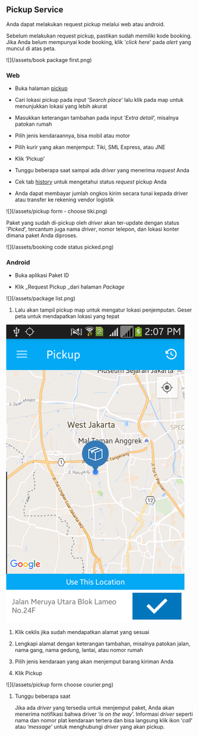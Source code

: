 ## Pickup Service

Anda dapat melakukan request pickup melalui web atau android.

Sebelum melakukan request pickup, pastikan sudah memiliki kode booking. Jika Anda belum mempunyai kode booking, klik '_click here_' pada _alert_ yang muncul di atas peta.

![](/assets/book package first.png)

### Web

* Buka halaman [pickup](https://paket.id/pickup)

* Cari lokasi pickup pada input ‘_Search place_’ lalu klik pada map untuk menunjukkan lokasi yang lebih akurat

* Masukkan keterangan tambahan pada input ‘_Extra detail_’, misalnya patokan rumah

* Pilih jenis kendaraannya, bisa mobil atau motor
* Pilih kurir yang akan menjemput: Tiki, SML Express, atau JNE
* Klik ‘Pickup’
* Tunggu beberapa saat sampai ada _driver_ yang menerima _request_ Anda
* Cek tab [history](status-pickup.md) untuk mengetahui status _request_ pickup Anda
* Anda dapat membayar jumlah ongkos kirim secara tunai kepada driver atau transfer ke rekening vendor logistik

![](/assets/pickup form - choose tiki.png)

Paket yang sudah di-pickup oleh _driver_ akan ter-update dengan status '_Picked_', tercantum juga nama _driver_, nomor telepon, dan lokasi konter dimana paket Anda diproses.

![](/assets/booking code status picked.png)

### Android

* Buka aplikasi Paket ID

* Klik _Request Pickup _dari halaman _Package_

![](/assets/package list.png)

1. Lalu akan tampil pickup map untuk mengatur lokasi penjemputan. Geser peta untuk mendapatkan lokasi yang tepat

![](/assets/pickupmap.png)

1. Klik ceklis jika sudah mendapatkan alamat yang sesuai
2. Lengkapi alamat dengan keterangan tambahan, misalnya patokan jalan, nama gang, nama gedung, lantai, atau nomor rumah

3. Pilih jenis kendaraan yang akan menjemput barang kiriman Anda

4. Klik Pickup

![](/assets/pickup form choose courier.png)

1. Tunggu beberapa saat

   Jika ada _driver_ yang tersedia untuk menjemput paket, Anda akan menerima notifikasi bahwa driver ‘_is on the way_’. Informasi _driver_ seperti nama dan nomor plat kendaraan tertera dan bisa langsung klik ikon ‘_call_’ atau ‘_message_’ untuk menghubungi _driver_ yang akan pickup.




